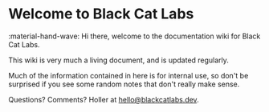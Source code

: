 # Welcome to Black Cat Labs

:material-hand-wave: Hi there, welcome to the documentation wiki for Black Cat Labs.

This wiki is very much a living document, and is updated regularly.

Much of the information contained in here is for internal use, so don't be surprised if you see some random notes that don't really make sense.

Questions? Comments? Holler at [hello@blackcatlabs.dev](mailto:hello@blackcatlabs.dev).
